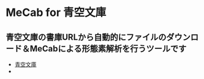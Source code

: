 # MeCab for 青空文庫
## 青空文庫の書庫URLから自動的にファイルのダウンロード＆MeCabによる形態素解析を行うツールです
* [青空文庫](https://www.aozora.gr.jp/)
* 
